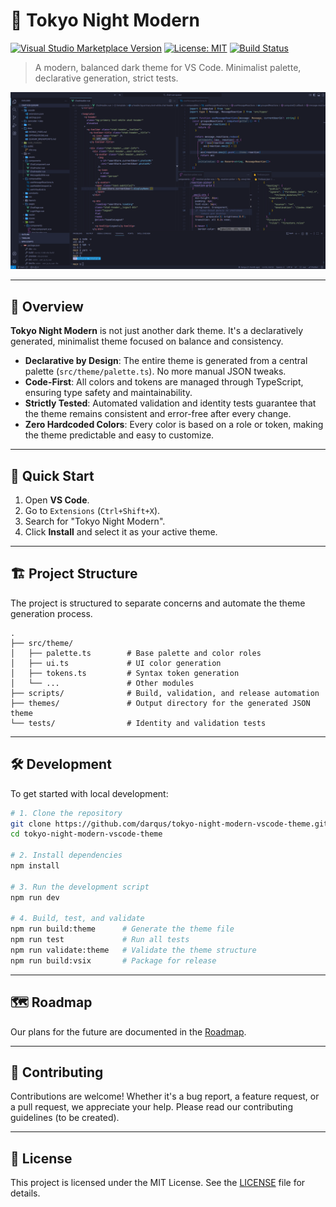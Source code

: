 # 🌆 Tokyo Night Modern

[![Visual Studio Marketplace Version](https://img.shields.io/visual-studio-marketplace/v/lod-inc.tokyo-night-modern?style=flat-square&label=Marketplace)](https://marketplace.visualstudio.com/items?itemName=lod-inc.tokyo-night-modern)
[![License: MIT](https://img.shields.io/badge/License-MIT-yellow.svg?style=flat-square)](https://opensource.org/licenses/MIT)
[![Build Status](https://img.shields.io/github/actions/workflow/status/darqus/tokyo-night-modern-vscode-theme/release.yml?branch=main&style=flat-square)](https://github.com/darqus/tokyo-night-modern-vscode-theme/actions)

> A modern, balanced dark theme for VS Code. Minimalist palette, declarative generation, strict tests.

![Tokyo Night Modern](static/ss_tokyo_night_modern.png)

---

## 🎨 Overview

**Tokyo Night Modern** is not just another dark theme. It's a declaratively generated, minimalist theme focused on balance and consistency.

- **Declarative by Design**: The entire theme is generated from a central palette (`src/theme/palette.ts`). No more manual JSON tweaks.
- **Code-First**: All colors and tokens are managed through TypeScript, ensuring type safety and maintainability.
- **Strictly Tested**: Automated validation and identity tests guarantee that the theme remains consistent and error-free after every change.
- **Zero Hardcoded Colors**: Every color is based on a role or token, making the theme predictable and easy to customize.

---

## 🚀 Quick Start

1.  Open **VS Code**.
2.  Go to `Extensions` (`Ctrl+Shift+X`).
3.  Search for "Tokyo Night Modern".
4.  Click **Install** and select it as your active theme.

---

## 🏗️ Project Structure

The project is structured to separate concerns and automate the theme generation process.

```text
.
├── src/theme/
│   ├── palette.ts        # Base palette and color roles
│   ├── ui.ts             # UI color generation
│   ├── tokens.ts         # Syntax token generation
│   └── ...               # Other modules
├── scripts/              # Build, validation, and release automation
├── themes/               # Output directory for the generated JSON theme
└── tests/                # Identity and validation tests
```

---

## 🛠️ Development

To get started with local development:

```bash
# 1. Clone the repository
git clone https://github.com/darqus/tokyo-night-modern-vscode-theme.git
cd tokyo-night-modern-vscode-theme

# 2. Install dependencies
npm install

# 3. Run the development script
npm run dev

# 4. Build, test, and validate
npm run build:theme      # Generate the theme file
npm run test             # Run all tests
npm run validate:theme   # Validate the theme structure
npm run build:vsix       # Package for release
```

---

## 🗺️ Roadmap

Our plans for the future are documented in the [Roadmap](docs/ROADMAP.md).

---

## 🤝 Contributing

Contributions are welcome! Whether it's a bug report, a feature request, or a pull request, we appreciate your help. Please read our contributing guidelines (to be created).

---

## 📄 License

This project is licensed under the MIT License. See the [LICENSE](LICENSE) file for details.
